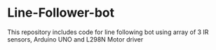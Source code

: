 # Line-Follower-bot
This repository includes code for line following bot using array of 3 IR sensors, Arduino UNO and L298N Motor driver
